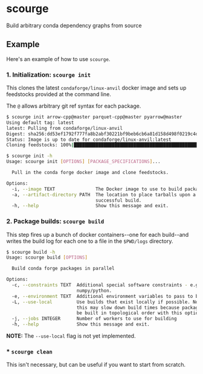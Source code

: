 # scourge

Build arbitrary conda dependency graphs from source


## Example

Here's an example of how to use `scourge`.


### 1. Initialization: `scourge init`

This clones the latest ``condaforge/linux-anvil`` docker image and sets up
feedstocks provided at the command line.

The ``@`` allows arbitrary git ref syntax for each package.

```sh
$ scourge init arrow-cpp@master parquet-cpp@master pyarrow@master                            
Using default tag: latest                      
latest: Pulling from condaforge/linux-anvil    
Digest: sha256:dd53ef1792f777fa8b2abf30221bf9beb6cb6a81d158d498f0219c4d475696cd                
Status: Image is up to date for condaforge/linux-anvil:latest                                  
Cloning feedstocks: 100%|████████████████████████████████████████████████████████████████████████████████████████████████████████████████████████████████████████| 3/3 [00:00<00:00, 11.65it/s]
```

```sh
$ scourge init -h
Usage: scourge init [OPTIONS] [PACKAGE_SPECIFICATIONS]...

  Pull in the conda forge docker image and clone feedstocks.

Options:
  -i, --image TEXT               The Docker image to use to build packages.
  -a, --artifact-directory PATH  The location to place tarballs upon a
                                 successful build.
  -h, --help                     Show this message and exit.
```

### 2. Package builds: `scourge build`

This step fires up a bunch of docker containers--one for each build--and writes
the build log for each one to a file in the ``$PWD/logs`` directory.


```sh
$ scourge build -h
Usage: scourge build [OPTIONS]

  Build conda forge packages in parallel

Options:
  -c, --constraints TEXT  Additional special software constraints - e.g.,
                          numpy/python.
  -e, --environment TEXT  Additional environment variables to pass to builds
  -L, --use-local         Use builds that exist locally if possible. Note that
                          this may slow down build times because packages must
                          be built in topological order with this option set.
  -j, --jobs INTEGER      Number of workers to use for building
  -h, --help              Show this message and exit.
```

**NOTE:** The ``--use-local`` flag is not yet implemented.


### * `scourge clean`

This isn't necessary, but can be useful if you want to start from scratch.
